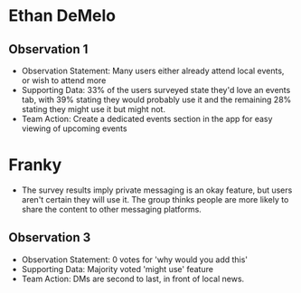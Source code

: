 
# Ethan DeMelo

## Observation 1

* Observation Statement: Many users either already attend local events, or wish to attend more
* Supporting Data: 33% of the users surveyed state they'd love an events tab, with 39% stating they would probably use it and the remaining 28% stating they might use it but might not.
* Team Action: Create a dedicated events section in the app for easy viewing of upcoming events

# Franky
- The survey results imply private messaging is an okay feature, but users aren't certain they will use it. The group thinks people are more likely to share the content to other messaging platforms.

## Observation 3
* Observation Statement: 0 votes for 'why would you add this'
* Supporting Data: Majority voted 'might use' feature
* Team Action: DMs are second to last, in front of local news.
